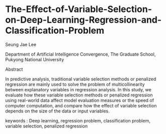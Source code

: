 # The-Effect-of-Variable-Selection-on-Deep-Learning-Regression-and-Classification-Problem

Seung Jae Lee

Department of Artificial Intelligence Convergence, The Graduate School, Pukyong National University
 
Abstract

In predictive analysis, traditional variable selection methods or penalized regression are mainly used to solve the problem of multicollinearity between explanatory variables in regression analysis. In this study, we evaluate how these variable selection methods or penalized regression using real-world data affect model evaluation measures or the speed of computer computation, and compare how the effect of variable selection depends on the size of the data or input variables.
 
keywords : Deep learning, regression problem, classification problem, variable selection, penalized regression
